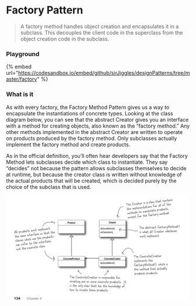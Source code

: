 # Factory Pattern

> A factory method handles object creation and encapsulates it in a subclass. This decouples the client code in the superclass from the object creation code in the subclass.

### Playground

{% embed url="https://codesandbox.io/embed/github/sirJiggles/designPatterns/tree/master/factory" %}

### What is it

As with every factory, the Factory Method Pattern gives us a way to encapsulate the instantiations of concrete types. Looking at the class diagram below, you can see that the abstract Creator gives you an interface with a method for creating objects, also known as the “factory method.” Any other methods implemented in the abstract Creator are written to operate on products produced by the factory method. Only subclasses actually implement the factory method and create products.

As in the official definition, you’ll often hear developers say that the Factory Method lets subclasses decide which class to instantiate. They say “decides” not because the pattern allows subclasses themselves to decide at runtime, but because the creator class is written without knowledge of the actual products that will be created, which is decided purely by the choice of the subclass that is used.

![](.gitbook/assets/factorypattern%20%281%29.png)

